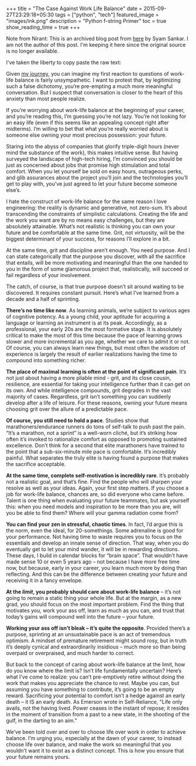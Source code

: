 +++
title =  "The Case Against Work Life Balance"
date = 2015-09-27T23:29:18+05:30
tags = ["python", "tech"]
featured_image = "images/ink.png"
description = "Python f-string Primer"
toc = true
show_reading_time = true
+++

Note from Nirant: This is an archived blog post from [here](https://webcache.googleusercontent.com/search?q=cache:Ig6Kku5T8oYJ:https://shyamsankar.com/the-case-against-work-life-balance-owning-your-future+&cd=1&hl=en&ct=clnk&gl=in) by Syam Sankar. I am not the author of this post. I'm keeping it here since the original source is no longer available.

I've taken the liberty to copy paste the raw text:

Given [my journey](), you can imagine my first reaction to questions of work-life balance is fairly unsympathetic. I want to protest that, by legitimizing such a false dichotomy, you’re pre-empting a much more meaningful conversation. But I suspect that conversation is closer to the heart of this anxiety than most people realize. 

If you’re worrying about work-life balance at the beginning of your career, and you’re reading this, I’m guessing you’re not lazy. You’re not looking for an easy life (even if this seems like an appealing concept right after midterms). I’m willing to bet that what you’re really worried about is someone else owning your most precious possession: your future. 

Staring into the abyss of companies that glorify triple-digit hours (never mind the substance of the work), this makes intuitive sense. But having surveyed the landscape of high-tech hiring, I’m convinced you should be just as concerned about jobs that promise high stimulation and total comfort. When you let yourself be sold on easy hours, outrageous perks, and glib assurances about the project you’ll join and the technologies you’ll get to play with, you’ve just agreed to let your future become someone else’s.

I hate the construct of work-life balance for the same reason I love engineering: the reality is dynamic and generative, not zero-sum. It’s about transcending the constraints of simplistic calculations. Creating the life and the work you want are by no means easy challenges, but they are absolutely attainable. What’s not realistic is thinking you can own your future and be comfortable at the same time. Grit, not virtuosity, will be the biggest determinant of your success, for reasons I’ll explore in a bit. 

At the same time, grit and discipline aren’t enough. You need purpose. And I can state categorically that the purpose you discover, with all the sacrifice that entails, will be more motivating and meaningful than the one handed to you in the form of some glamorous project that, realistically, will succeed or fail regardless of your involvement. 

The catch, of course, is that true purpose doesn’t sit around waiting to be discovered. It requires constant pursuit. Here’s what I’ve learned from a decade and a half of sprinting.

**There’s no time like now**. As learning animals, we’re subject to various ages of cognitive potency. As a young child, your aptitude for acquiring a language or learning an instrument is at its peak. Accordingly, as a professional, your early 20s are the most formative stage. It is absolutely critical to make the most of this time because the pace of learning grows slower and more incremental as you age, whether we care to admit it or not. Of course, you can always learn new things, but most often the wisdom of experience is largely the result of earlier realizations having the time to compound into something richer.

**The place of maximal learning is often at the point of significant pain**. It’s not just about having a more pliable mind - grit, and its close cousin, resilience, are essential for taking your intelligence further than it can get on its own. And while intelligence compounds, grit degrades in the vast majority of cases. Regardless, grit isn’t something you can suddenly develop after a life of leisure. For these reasons, owning your future means choosing grit over the allure of a predictable pace.

**Of course, you still need to hold a pace**. Studies show that marathoners/endurance runners do tons of self-talk to push past the pain. “It’s a marathon, not a sprint” is a well-worn cliché, but it’s striking how often it’s invoked to rationalize comfort as opposed to promoting sustained excellence. Don’t think for a second that elite marathoners have trained to the point that a sub-six-minute mile pace is comfortable. It’s incredibly painful. What separates the truly elite is having found a purpose that makes the sacrifice acceptable.

**At the same time, complete self-motivation is incredibly rare**. It’s probably not a realistic goal, and that’s fine. Find the people who will sharpen your resolve as well as your ideas. Again, your first step matters. If you choose a job for work-life balance, chances are, so did everyone who came before. Talent is one thing when evaluating your future teammates, but ask yourself this: when you need models and inspiration to be more than you are, will you be able to find them?  Where will your gamma radiation come from?

**You can find your zen in stressful, chaotic times**. In fact, I’d argue this is the norm, even the ideal, for 20-somethings. Some adrenaline is good for your performance. Not having time to waste requires you to focus on the essentials and develop an innate sense of direction. That way, when you do eventually get to let your mind wander, it will be in rewarding directions. These days, I build in calendar blocks for “brain space”. That wouldn’t have made sense 10 or even 5 years ago – not because I have more free time now, but because, early in your career, you learn much more by doing than reflecting. And this can be the difference between creating your future and receiving it in a fancy envelope. 

**At the _limit_, you probably should care about work-life balance** – it’s not going to remain a static thing your whole life. But at the margin, as a new grad, you should focus on the most important problem. Find the thing that motivates you, work your ass off, learn as much as you can, and trust that today’s gains will compound well into the future – your future.

**Working your ass off isn’t bleak – it’s quite the opposite**. Provided there’s a purpose, sprinting at an unsustainable pace is an act of tremendous optimism. A mindset of premature retirement might sound rosy, but in truth it’s deeply cynical and extraordinarily insidious – much more so than being overpaid or overpraised, and much harder to correct.

But back to the concept of caring about work-life balance at the limit, how do you know where the limit is? Isn’t life fundamentally uncertain? Here’s what I’ve come to realize: you can’t pre-emptively retire without doing the work that makes you appreciate the chance to rest. Maybe you can, but assuming you have something to contribute, it’s going to be an empty reward. Sacrificing your potential to comfort isn’t a hedge against an early death – it IS an early death. As Emerson wrote in Self-Reliance, "Life only avails, not the having lived. Power ceases in the instant of repose; it resides in the moment of transition from a past to a new state, in the shooting of the gulf, in the darting to an aim.” 

We’ve been told over and over to choose life over work in order to achieve balance. I’m urging you, especially at the dawn of your career, to  instead choose life over balance, and make the work so meaningful that you wouldn’t want it to exist as a distinct concept. This is how you ensure that your future remains yours.